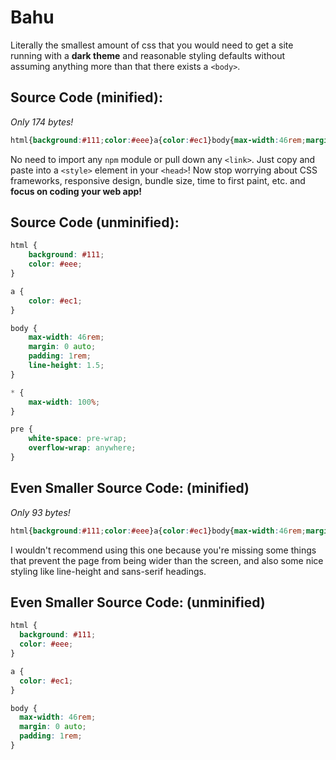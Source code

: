 Bahu
====

Literally the smallest amount of css that you would need to get a site running with a **dark theme** and reasonable styling defaults without assuming anything more than that there exists a `<body>`.

Source Code (minified):
-----------------------

_Only 174 bytes!_

```css
html{background:#111;color:#eee}a{color:#ec1}body{max-width:46rem;margin:0 auto;padding:1rem;line-height:1.5}*{max-width:100%}pre{white-space:pre-wrap;overflow-wrap:anywhere}
```

No need to import any `npm` module or pull down any `<link>`. Just copy and paste into a `<style>` element in your `<head>`! Now stop worrying about CSS frameworks, responsive design, bundle size, time to first paint, etc. and **focus on coding your web app!**

Source Code (unminified):
-------------------------

```css
html {
	background: #111;
	color: #eee;
}

a {
	color: #ec1;
}

body {
	max-width: 46rem;
	margin: 0 auto;
	padding: 1rem;
	line-height: 1.5;
}

* {
	max-width: 100%;
}

pre {
	white-space: pre-wrap;
	overflow-wrap: anywhere;
}
```

**Even Smaller** Source Code: (minified)
----------------------------------------

_Only 93 bytes!_

```css
html{background:#111;color:#eee}a{color:#ec1}body{max-width:46rem;margin:0 auto;padding:1rem}
```

I wouldn't recommend using this one because you're missing some things that prevent the page from being wider than the screen, and also some nice styling like line-height and sans-serif headings.

**Even Smaller** Source Code: (unminified)
------------------------------------------

```css
html {
  background: #111;
  color: #eee;
}

a {
  color: #ec1;
}

body {
  max-width: 46rem;
  margin: 0 auto;
  padding: 1rem;
}
```
